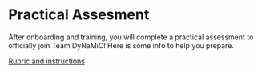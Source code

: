# Practical Assesment 
After onboarding and training, you will complete a practical assessment to officially join Team DyNaMiC! Here is some info to help you prepare. 

[Rubric and instructions](docs/pdf/PracticalExamRubric.pdf)
